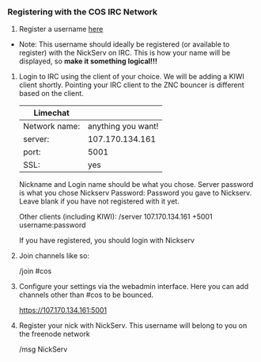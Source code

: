 ### Registering with the COS IRC Network

1. Register a username [here](http://107.170.134.161:5000)

* Note: This username should ideally be registered (or available to register) with the NickServ on IRC.  This is how your name will be displayed, so **make it something logical!!!**

1.  Login to IRC using the client of your choice. We will be adding a KIWI client shortly.  Pointing your IRC client to the ZNC bouncer is different based on the client.

    |Limechat|  |
    |-------|-------|
    |Network name: | anything you want!|
    |server:| 107.170.134.161|
    |port:| 5001|
    |SSL:| yes|

    Nickname and Login name should be what you chose.
    Server password is what you chose
    Nickserv Password: Password you gave to Nickserv. Leave blank if you have not registered with it yet.

    Other clients (including KIWI):
    /server 107.170.134.161 +5001 username:password

    If you have registered, you should login with Nickserv

1. Join channels like so:

    /join #cos

1. Configure your settings via the webadmin interface. Here you can add channels other than #cos to be bounced.

    https://107.170.134.161:5001

1. Register your nick with NickServ. This username will belong to you on the freenode network

    /msg NickServ <password> <email>
